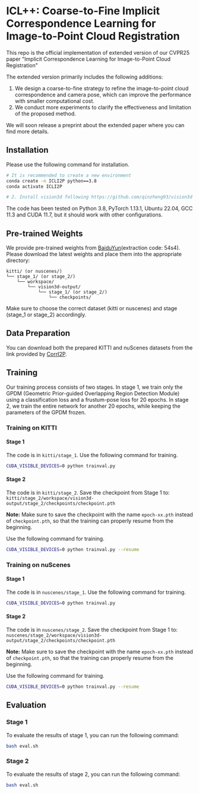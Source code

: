 # ICL++: Coarse-to-Fine Implicit Correspondence Learning for Image-to-Point Cloud Registration
This repo is the official implementation of extended version of our CVPR25 paper "Implicit Correspondence Learning for Image-to-Point Cloud Registration"

The extended version primarily includes the following additions:
1. We design a coarse-to-fine strategy to refine the image-to-point cloud correspondence and camera pose, which can improve the performance with smaller computational cost.
2. We conduct more experiments to clarify the effectiveness and limitation of the proposed method.

We will soon release a preprint about the extended paper where you can find more details.

## Installation
Please use the following command for installation.

```bash
# It is recommended to create a new environment
conda create -n ICLI2P python==3.8
conda activate ICLI2P

# 2. Install vision3d following https://github.com/qinzheng93/vision3d
```
The code has been tested on Python 3.8, PyTorch 1.13.1, Ubuntu 22.04, GCC 11.3 and CUDA 11.7, but it should work with other configurations.

## Pre-trained Weights
We provide pre-trained weights from [BaiduYun](https://pan.baidu.com/s/16BVtBUjiBTNy-UdbrIHYng?pwd=54s4)(extraction code: 54s4). Please download the latest weights and place them into the appropriate directory:
```
kitti/ (or nuscenes/)
└── stage_1/ (or stage_2/)
    └── workspace/
        └── vision3d-output/
            └── stage_1/ (or stage_2/)
                └── checkpoints/
```
Make sure to choose the correct dataset (kitti or nuscenes) and stage (stage_1 or stage_2) accordingly.

## Data Preparation
You can download both the prepared KITTI and nuScenes datasets from the link provided by [CorrI2P](https://github.com/rsy6318/CorrI2P).

## Training
Our training process consists of two stages. In stage 1, we train only the GPDM (Geometric Prior-guided Overlapping Region Detection Module) using a classification loss and a frustum-pose loss for 20 epochs. In stage 2, we train the entire network for another 20 epochs, while keeping the parameters of the GPDM frozen.
### Training on KITTI
#### Stage 1
The code is in `kitti/stage_1`. Use the following command for training.
```bash
CUDA_VISIBLE_DEVICES=0 python trainval.py
```

#### Stage 2
The code is in `kitti/stage_2`. 
Save the checkpoint from Stage 1 to:
`kitti/stage_2/workspace/vision3d-output/stage_2/checkpoints/checkpoint.pth`

**Note:** Make sure to save the checkpoint with the name `epoch-xx.pth` instead of `checkpoint.pth`, so that the training can properly resume from the beginning.

Use the following command for training.
```bash
CUDA_VISIBLE_DEVICES=0 python trainval.py --resume
```

### Training on nuScenes
#### Stage 1
The code is in `nuscenes/stage_1`. Use the following command for training.
```bash
CUDA_VISIBLE_DEVICES=0 python trainval.py
```

#### Stage 2
The code is in `nuscenes/stage_2`. 
Save the checkpoint from Stage 1 to:
`nuscenes/stage_2/workspace/vision3d-output/stage_2/checkpoints/checkpoint.pth`

**Note:** Make sure to save the checkpoint with the name `epoch-xx.pth` instead of `checkpoint.pth`, so that the training can properly resume from the beginning.

Use the following command for training.
```bash
CUDA_VISIBLE_DEVICES=0 python trainval.py --resume
```

## Evaluation
### Stage 1
To evaluate the results of stage 1, you can run the following command:
```bash
bash eval.sh
```

### Stage 2
To evaluate the results of stage 2, you can run the following command:
```bash
bash eval.sh
```
